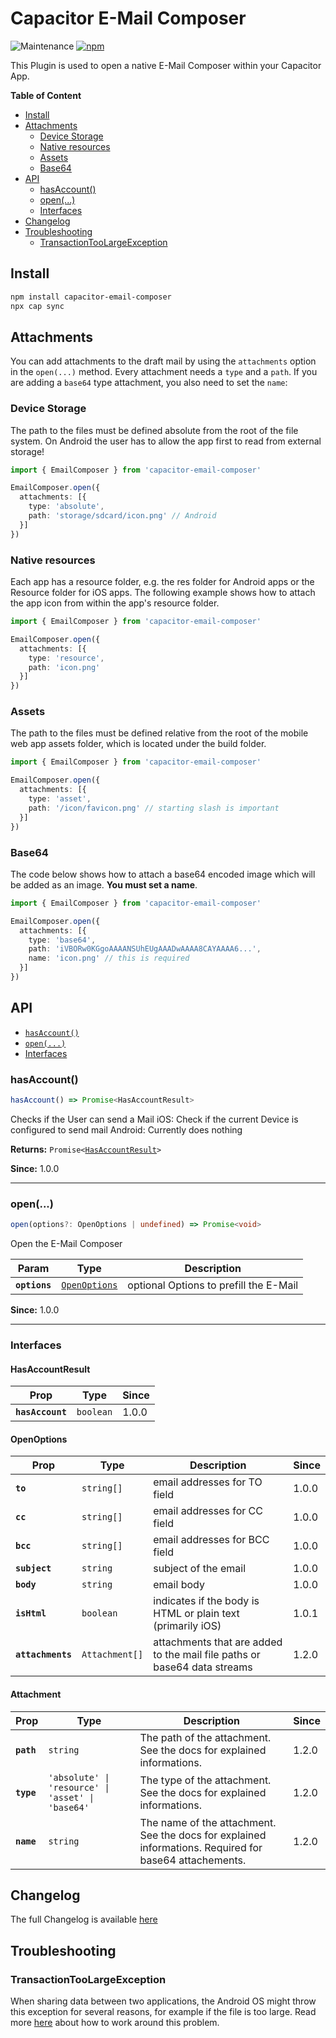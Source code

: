 # Capacitor E-Mail Composer

![Maintenance](https://img.shields.io/maintenance/yes/2025)
[![npm](https://img.shields.io/npm/v/capacitor-email-composer)](https://www.npmjs.com/package/capacitor-email-composer)

This Plugin is used to open a native E-Mail Composer within your Capacitor App.

<!-- START doctoc generated TOC please keep comment here to allow auto update -->
<!-- DON'T EDIT THIS SECTION, INSTEAD RE-RUN doctoc TO UPDATE -->
**Table of Content**

- [Install](#install)
- [Attachments](#attachments)
  - [Device Storage](#device-storage)
  - [Native resources](#native-resources)
  - [Assets](#assets)
  - [Base64](#base64)
- [API](#api)
  - [hasAccount()](#hasaccount)
  - [open(...)](#open)
  - [Interfaces](#interfaces)
- [Changelog](#changelog)
- [Troubleshooting](#troubleshooting)
  - [TransactionTooLargeException](#transactiontoolargeexception)

<!-- END doctoc generated TOC please keep comment here to allow auto update -->

## Install

```bash
npm install capacitor-email-composer
npx cap sync
```

## Attachments

You can add attachments to the draft mail by using the `attachments` option in the `open(...)` method.
Every attachment needs a `type` and a `path`. If you are adding a `base64` type attachment, you also need to set the `name`:

### Device Storage

The path to the files must be defined absolute from the root of the file system. On Android the user has to allow the app first to read from external storage!

```ts
import { EmailComposer } from 'capacitor-email-composer'

EmailComposer.open({
  attachments: [{
    type: 'absolute',
    path: 'storage/sdcard/icon.png' // Android
  }]
})
```

### Native resources

Each app has a resource folder, e.g. the res folder for Android apps or the Resource folder for iOS apps. The following example shows how to attach the app icon from within the app's resource folder.

```ts
import { EmailComposer } from 'capacitor-email-composer'

EmailComposer.open({
  attachments: [{
    type: 'resource',
    path: 'icon.png'
  }]
})
```

### Assets

The path to the files must be defined relative from the root of the mobile web app assets folder, which is located under the build folder.

```ts
import { EmailComposer } from 'capacitor-email-composer'

EmailComposer.open({
  attachments: [{
    type: 'asset',
    path: '/icon/favicon.png' // starting slash is important
  }]
})
```

### Base64

The code below shows how to attach a base64 encoded image which will be added as an image. **You must set a name**.

```ts
import { EmailComposer } from 'capacitor-email-composer'

EmailComposer.open({
  attachments: [{
    type: 'base64',
    path: 'iVBORw0KGgoAAAANSUhEUgAAADwAAAA8CAYAAAA6...',
    name: 'icon.png' // this is required
  }]
})
```

## API

<docgen-index>

* [`hasAccount()`](#hasaccount)
* [`open(...)`](#open)
* [Interfaces](#interfaces)

</docgen-index>

<docgen-api>
<!--Update the source file JSDoc comments and rerun docgen to update the docs below-->

### hasAccount()

```typescript
hasAccount() => Promise<HasAccountResult>
```

Checks if the User can send a Mail
iOS: Check if the current Device is configured to send mail
Android: Currently does nothing

**Returns:** <code>Promise&lt;<a href="#hasaccountresult">HasAccountResult</a>&gt;</code>

**Since:** 1.0.0

--------------------


### open(...)

```typescript
open(options?: OpenOptions | undefined) => Promise<void>
```

Open the E-Mail Composer

| Param         | Type                                                | Description                            |
| ------------- | --------------------------------------------------- | -------------------------------------- |
| **`options`** | <code><a href="#openoptions">OpenOptions</a></code> | optional Options to prefill the E-Mail |

**Since:** 1.0.0

--------------------


### Interfaces


#### HasAccountResult

| Prop             | Type                 | Since |
| ---------------- | -------------------- | ----- |
| **`hasAccount`** | <code>boolean</code> | 1.0.0 |


#### OpenOptions

| Prop              | Type                      | Description                                                              | Since |
| ----------------- | ------------------------- | ------------------------------------------------------------------------ | ----- |
| **`to`**          | <code>string[]</code>     | email addresses for TO field                                             | 1.0.0 |
| **`cc`**          | <code>string[]</code>     | email addresses for CC field                                             | 1.0.0 |
| **`bcc`**         | <code>string[]</code>     | email addresses for BCC field                                            | 1.0.0 |
| **`subject`**     | <code>string</code>       | subject of the email                                                     | 1.0.0 |
| **`body`**        | <code>string</code>       | email body                                                               | 1.0.0 |
| **`isHtml`**      | <code>boolean</code>      | indicates if the body is HTML or plain text (primarily iOS)              | 1.0.1 |
| **`attachments`** | <code>Attachment[]</code> | attachments that are added to the mail file paths or base64 data streams | 1.2.0 |


#### Attachment

| Prop       | Type                                                         | Description                                                                                            | Since |
| ---------- | ------------------------------------------------------------ | ------------------------------------------------------------------------------------------------------ | ----- |
| **`path`** | <code>string</code>                                          | The path of the attachment. See the docs for explained informations.                                   | 1.2.0 |
| **`type`** | <code>'absolute' \| 'resource' \| 'asset' \| 'base64'</code> | The type of the attachment. See the docs for explained informations.                                   | 1.2.0 |
| **`name`** | <code>string</code>                                          | The name of the attachment. See the docs for explained informations. Required for base64 attachements. | 1.2.0 |

</docgen-api>

## Changelog

The full Changelog is available [here](CHANGELOG.md)

## Troubleshooting

### TransactionTooLargeException

When sharing data between two applications, the Android OS might throw this exception for several reasons, for example if the file is too large.
Read more [here](https://github.com/EinfachHans/capacitor-email-composer/issues/19#issuecomment-1786087158) about how to work around this problem.
